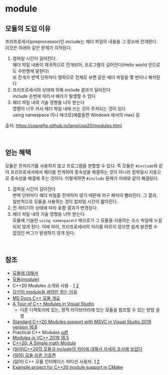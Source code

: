 # module
  
## 모듈의 도입 이유  
프리프로세서(preprocessor)인 include는 헤더 파일의 내용을 그 장소에 전개한다. 이것은 아래와 같은 문제가 지적된다.    
  
1. 컴파일 시간이 길어진다.  
    헤더 파일 내용이 재귀적으로 전개되어, 프로그램이 길어진다(Hello world 만으로도 수만행에 달한다)  
    또 전개가 번역 단위마다 행하므로 전체로 보면 같은 헤더 파일을 몇 번이나 해석된다  
2. 프리프로세서의 상태에 의해 include 결과가 달라진다  
    include 순번에 따라서 에러가 발생할 수 있다  
3. 헤더 파일 내의 기술 영향을 너무 받는다   
    영향이 너무 커서 헤더 파일 내에 쓰는 것이 주저되는 것이 있다  
    using namespace 이나 매크로(예를들면 Windows 에서의 max) 등  
      
출처: https://cpprefjp.github.io/lang/cpp20/modules.html  
  
<br>       
  
## 얻는 혜택  
모듈은 전처리기를 사용하지 않고 프로그램을 분할할 수 있다. 즉 모듈은 `#include`와 같이 프리프로세서에서 헤더를 전개하여 종속성을 해결하는 것이 아니라 컴파일시 자동으로 종속성을 해결해 주는 것이다. 이렇게하면 `#include` 문제가 아래와 같이 해결된다.    
    
1. 컴파일 시간이 길어진다  
    번역 단위마다 헤더 파일을 전개하지 않기 때문에 어구 해석이 빨라진다. 그 결과, 일반적으로 모듈을 사용하는 것이 컴파일 시간이 짧아진다.  
2. 전 처리기의 상태에 따라 포함 결과가 변경된다.
3. 헤더 파일 내의 기술 영향을 너무 받는다   
    모듈에 기술한 `using namespace`나 매크로가 그 모듈을 사용하는 소스 파일에 누설되지 않게 된다. 이에 따라, 프리프로세서의 처리를 따르지 않으면 쉽게 발견할 수 없었던 버그가 발생하지 않게 된다.    
  
<br>  
   
## 참조
- [모듈에 대해서](https://docs.google.com/document/d/18USNv9vlIvuzURRjS44QzqdgM9mEicLm06FevA3FpfU/edit?usp=sharing )
- [모듈(module)](https://kukuta.tistory.com/389 )
- C++20 Modules 소개와 사용 - [1](https://openmynotepad.tistory.com/78)   [2](https://openmynotepad.tistory.com/79)
- [당신이 module을 써야만 하는 이유](https://kukuta.tistory.com/393 )
- [MS Docs C++ 모듈 개요](https://docs.microsoft.com/ko-kr/cpp/cpp/modules-cpp?view=msvc-160)
- [A Tour of C++ Modules in Visual Studio](https://devblogs.microsoft.com/cppblog/a-tour-of-cpp-modules-in-visual-studio/ ) 
    - 다른 디렉토리에 있는, 정적 라이브러리에 있는 모듈을 참조할 수 있는 방법 설명  
- [Standard C++20 Modules support with MSVC in Visual Studio 2019 version 16.8](https://devblogs.microsoft.com/cppblog/standard-c20-modules-support-with-msvc-in-visual-studio-2019-version-16-8/ )
- Practical C++ Modules [pdf](https://github.com/CppCon/CppCon2019/blob/master/Presentations/practical_cpp_modules/practical_cpp_modules__boris_kolpackov__cppcon_2019.pdf )
- [Modules in VC++ 2019 16.5](https://mariusbancila.ro/blog/2020/05/07/modules-in-vc-2019-16-5/ )
- [C++20: A Simple math Module](http://www.modernescpp.com/index.php/cpp20-a-first-module )  
- [(일어)C++20의 모듈과 include의 차이에 대해서 자세히 조사해 보았다](https://logicalbeat.jp/blog/6223/) 
- [(일어) 모듈 이론 기초편](https://onihusube.hatenablog.com/entry/2019/07/07/025446  )  
- (일어) C++ 모듈 인터페이스 파티션 사용처: [1](https://zenn.dev/uyamae/articles/0acaee53777832 )  [2](https://zenn.dev/uyamae/articles/51074bc5cff43b )
- [Example project for C++20 module support in CMake](https://github.com/calgray/cmake-cpp-modules-template )

   
